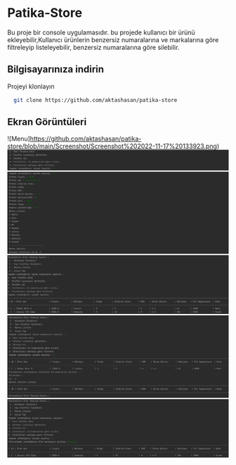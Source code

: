 # Patika-Store

Bu proje bir console uygulamasıdır. bu projede kullanıcı bir ürünü
 ekleyebilir,Kullanıcı ürünlerin benzersiz numaralarına ve markalarına 
 göre filtreleyip listeleyebilir, benzersiz numaralarına göre silebilir.
  
## Bilgisayarınıza indirin

Projeyi klonlayın

```bash
  git clone https://github.com/aktashasan/patika-store
```


  
## Ekran Görüntüleri

![Menu]https://github.com/aktashasan/patika-store/blob/main/Screenshot/Screenshot%202022-11-17%20133923.png)
![Islem-Menu](https://github.com/aktashasan/patika-store/blob/main/Screenshot/Screenshot%202022-11-17%20133942.png)
![Urun-ekleme](https://github.com/aktashasan/patika-store/blob/main/Screenshot/Screenshot%202022-11-17%20134010.png)
![Urun-listeleme](https://github.com/aktashasan/patika-store/blob/main/Screenshot/Screenshot%202022-11-17%20135942.png)
![Urun-silme](https://github.com/aktashasan/patika-store/blob/main/Screenshot/Screenshot%202022-11-17%20134623.png)
![Urun-filtreleme](https://github.com/aktashasan/patika-store/blob/main/Screenshot/Screenshot%202022-11-17%20135909.png)
